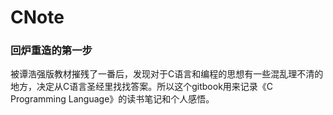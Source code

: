 # CNote

### 回炉重造的第一步
被谭浩强版教材摧残了一番后，发现对于C语言和编程的思想有一些混乱理不清的地方，决定从C语言圣经里找找答案。所以这个gitbook用来记录《C Programming Language》的读书笔记和个人感悟。
